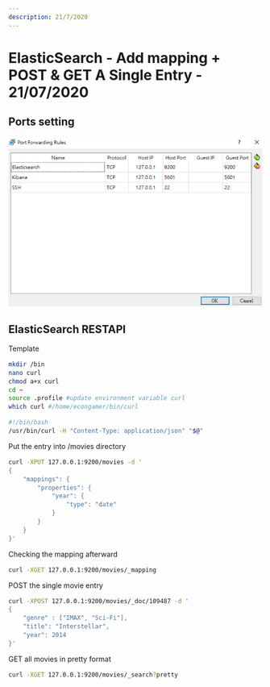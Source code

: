 ```yaml
---
description: 21/7/2020
---
```


# ElasticSearch  - Add mapping + POST & GET A Single Entry - 21/07/2020

## Ports setting

![](.gitbook/assets/vm_port.png)

## ElasticSearch RESTAPI

Template

```bash
mkdir /bin
nano curl
chmod a+x curl
cd ~
source .profile #update environment variable curl
which curl #/home/econgamer/bin/curl
```

```bash
#!/bin/bash
/usr/bin/curl -H "Content-Type: application/json" "$@"
```

Put the entry into /movies directory

```bash
curl -XPUT 127.0.0.1:9200/movies -d '
{
    "mappings": {
        "properties": {
            "year": {
                "type": "date"
            }
        }
    }
}'
```

Checking the mapping afterward

```bash
curl -XGET 127.0.0.1:9200/movies/_mapping
```

POST the single movie entry

```bash
curl -XPOST 127.0.0.1:9200/movies/_doc/109487 -d '
{
    "genre" : ["IMAX", "Sci-Fi"],
    "title": "Interstellar",
    "year": 2014
}'
```

GET all movies in pretty format

```bash
curl -XGET 127.0.0.1:9200/movies/_search?pretty
```


